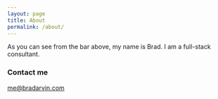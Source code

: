 ```yaml
---
layout: page
title: About
permalink: /about/
---
```


As you can see from the bar above, my name is Brad. I am a full-stack consultant.

### Contact me

[me@bradarvin.com](mailto:me@bradarvin.com)
